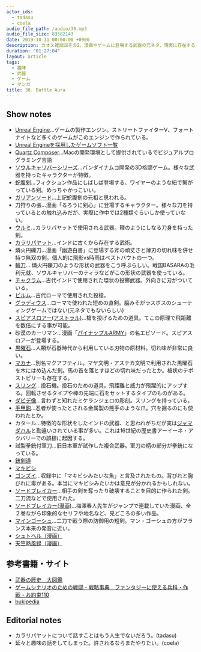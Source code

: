 ```yaml
---
actor_ids:
  - tadasu
  - coela
audio_file_path: /audio/30.mp3
audio_file_size: 83582143
date: 2019-10-31 00:00:00 +0900
description: カオス雑談回その2。漫画やゲームに登場する武器の元ネタ、現実に存在する変わった武器について話しました。
duration: "01:27:04"
layout: article
tags: 
  - 趣味
  - 武器
  - ゲーム
  - マンガ
title: 30. Battle Aura
---
```


## Show notes

- [Unreal Engine](https://www.unrealengine.com/ja/)...ゲームの製作エンジン。ストリートファイターV、フォートナイトなど多くのゲームがこのエンジンで作られている。
- [Unreal Engineを採用したゲームソフト一覧](https://ja.m.wikipedia.org/wiki/Unreal_Engineを採用したゲームソフト一覧)
- [Quartz Composer](https://ja.m.wikipedia.org/wiki/Quartz_Composer)...Macの開発環境として提供されているでビジュアルプログラミング言語
- [ソウルキャリバーシリーズ](https://sc6.soularchive.jp/sp/?)...バンダイナムコ開発の3D格闘ゲーム。様々な武器を持ったキャラクターが特徴。
- [蛇腹剣](https://dic.pixiv.net/a/蛇腹剣)...フィクション作品にしばしば登場する、ワイヤーのような紐で繋がっている剣。めっちゃかっこいい。
- [ガリアンソード](https://ja.m.wikipedia.org/wiki/ガリアンソード)...上記蛇腹剣の元祖と思われる。
- 刀狩りの張...漫画「るろうに剣心」に登場するキャラクター。様々な刀を持っているとの触れ込みだが、実際に作中では2種類ぐらいしか使っていない。
- [ウルミ](https://ja.m.wikipedia.org/wiki/ウルミ)...カラリパヤットで使用される武器。鞭のようにしなる刀身を持った剣。
- [カラリパヤット](https://ja.m.wikipedia.org/wiki/カラリパヤット)...インドに古くから存在する武術。
- 燐火円礫刀...漫画「幽遊白書」に登場する斧の頑丈さと薄刃の切れ味を併せ持つ無双の剣。個人的に飛影vs時雨はベストバウトの一つ。
- [輪刀](https://dic.pixiv.net/a/輪刀)... 燐火円礫刀のような形状の武器をこう呼ぶらしい。戦国BASARAの毛利元就、ソウルキャリバーのティラなどがこの形状の武器を使っている。
- [チャクラム](https://ja.m.wikipedia.org/wiki/チャクラム)...古代インドで使用された環状の投擲武器。外向きに刃がついている。
- [ピルム](https://ja.m.wikipedia.org/wiki/ピルム)...古代ローマで使用された投槍。
- [グラディウス](https://ja.m.wikipedia.org/wiki/グラディウス_(武器))...ローマで使われた短めの直剣。脳みそがラスボスのシューティングゲームではない(元ネタでもないらしい)
- [スピアスロアー(アストラル)](https://ja.m.wikipedia.org/wiki/アトラトル)...槍を投げるための道具。てこの原理で飛距離を数倍にする事が可能。
- 砂漠のカーリマン...漫画「[パイナップルARMY](https://ja.m.wikipedia.org/wiki/パイナップルARMY)」の名エピソード。スピアスロアーが登場する。
- [黒曜石](https://ja.m.wikipedia.org/wiki/黒曜石)...人類が石器時代から利用している刃物の原材料。切れ味が非常に良い。
- [マカナ](https://ja.m.wikipedia.org/wiki/マカナ)...別名マクアフティル。マヤ文明・アステカ文明で利用された黒曜石を木にはめ込んだ剣。馬の首を落とすほどの切れ味だったとか。槍状のテポストピリーも存在する。
- [スリング](https://ja.m.wikipedia.org/wiki/投石器)...投石機。投石のための道具。飛距離と威力が飛躍的にアップする。回転させるタイプや棒の先端に石をセットするタイプのものがある。
- [ダビデ像](https://ja.m.wikipedia.org/wiki/ダビデ像_(ミケランジェロ))...言わずと知れたミケランジェロの彫刻。スリングを持っている。
- [手甲鉤](https://ja.m.wikipedia.org/wiki/手甲鉤)...忍者が使ったとされる金属製の熊手のような爪。穴を掘るのにも使われたとか。
- カタール...特徴的な形状をしたインドの武器、と思われがちだが実は[ジャマダハル](https://ja.m.wikipedia.org/wiki/ジャマダハル)と勘違いされている事が多い。これは16世紀の歴史書アーイーネ・アクバリーでの誤植に起因する。
- 試製拳銃付軍刀...旧日本軍が試作した複合武器。軍刀の柄の部分が拳銃になっている。
- [銃剣道](https://ja.m.wikipedia.org/wiki/銃剣道)
- [マキビシ](https://ja.m.wikipedia.org/wiki/撒菱)
- [ゴンズイ](https://ja.m.wikipedia.org/wiki/ゴンズイ)...収録中に「マキビシみたいな魚」と言及されたもの。背びれと胸びれに毒がある。本当にマキビシみたいかは意見が分かれるかもしれない。
- [ソードブレイカー](https://ja.m.wikipedia.org/wiki/ソードブレイカー)...相手の剣を奪ったり破壊することを目的に作られた剣。二刀流などで使用された。
- [ソードブレイカー(漫画)](https://www.amazon.co.jp/SWORD-BREAKER-1-ジャンプコミックスDIGITAL-梅澤春人-ebook/dp/B073XLRR32)...梅澤春人先生がジャンプで連載していた漫画、全２巻ながら印象的なセリフや地名など、見どころの多い作品。
- [マインゴーシュ](https://ja.m.wikipedia.org/wiki/マインゴーシュ)...二刀で戦う際の防御用の短剣。マン・ゴーシュの方がフランス本来の発音に近い。
- [シュトヘル（漫画）](https://www.amazon.co.jp/dp/B00BHTTPCM/ref=dp-kindle-redirect?_encoding=UTF8&btkr=1)
- [天竺熱風録（漫画）](https://www.amazon.co.jp/dp/B071HP5CHB/ref=dp-kindle-redirect?_encoding=UTF8&btkr=1)

## 参考書籍・サイト
- [武器の歴史　大図鑑](https://www.amazon.co.jp/武器の歴史-大図鑑-リチャード・ホームズ/dp/4422215213)
- [ゲームシナリオのための戦闘・戦略事典　ファンタジーに使える兵科・作戦・お約束110](https://www.amazon.co.jp/dp/B019DAFLZQ/ref=dp-kindle-redirect?_encoding=UTF8&btkr=1)
- [bukipedia](https://www.google.co.jp/amp/s/w.atwiki.jp/bukipedia/index.amp)

## Editorial notes
- カラリパヤットについて話すことはもう人生でないだろう。(tadasu)
- 延々と趣味の話をしてしまった。許されるならまたやりたい。(coela)
